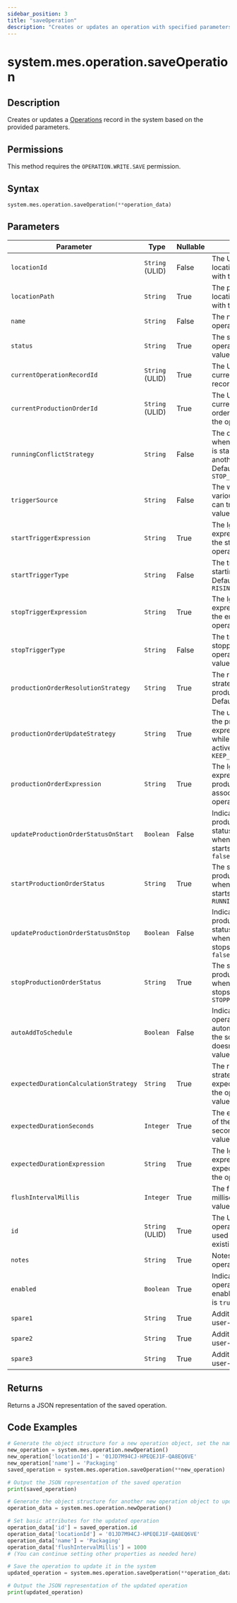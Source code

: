 ```yaml
---
sidebar_position: 3
title: "saveOperation"
description: "Creates or updates an operation with specified parameters."
---
```


# system.mes.operation.saveOperation

## Description

Creates or updates a [Operations](../../data-model/operation-model/operation) record in the system based on the provided parameters.


## Permissions

This method requires the `OPERATION.WRITE.SAVE` permission.

## Syntax

```python
system.mes.operation.saveOperation(**operation_data)
```

## Parameters

| Parameter                             | Type            | Nullable | Description                                                                                                                            |
|---------------------------------------|-----------------|----------|----------------------------------------------------------------------------------------------------------------------------------------|
| `locationId`                          | `String` (ULID) | False    | The ULID of the location associated with the operation.                                                                                |
| `locationPath`                        | `String`        | True     | The path of the location associated with the operation.                                                                                |
| `name`                                | `String`        | False    | The name of the operation.                                                                                                             |
| `status`                              | `String`        | True     | The status of the operation. Default value is `IDLE`                                                                                   |
| `currentOperationRecordId`            | `String` (ULID) | True     | The ULID of the current operation record.                                                                                              |
| `currentProductionOrderId`            | `String` (ULID) | True     | The ULID of the current production order associated with the operation.                                                                |
| `runningConflictStrategy`             | `String`        | False    | The conflict strategy when a new operation is started while another is running. Default value is `STOP_PREVIOUS`                       |
| `triggerSource`                       | `String`        | False    | The ways that the various operations can trigger. Default value is `EXPRESSION`                                                        |
| `startTriggerExpression`              | `String`        | True     | The Ignition expression to trigger the start of the operation.                                                                         |
| `startTriggerType`                    | `String`        | False    | The trigger type when starting the operation. Default value is `RISING_EDGE`                                                           |
| `stopTriggerExpression`               | `String`        | True     | The Ignition expression to trigger the end of the operation.                                                                           |
| `stopTriggerType`                     | `String`        | False    | The trigger type when stopping the operation. Default value is `FALLING_EDGE`                                                          |
| `productionOrderResolutionStrategy`   | `String`        | True     | The resolution strategy to get the production order. Default value is `NONE`                                                           |
| `productionOrderUpdateStrategy`       | `String`        | True     | The update strategy if the production order expression changes while the operation is active. Default value is `KEEP_FIRST_GOOD_VALUE` |
| `productionOrderExpression`           | `String`        | True     | The Ignition expression of the production order associated with the operation.                                                         |
| `updateProductionOrderStatusOnStart`  | `Boolean`       | False    | Indicates if the production order status should update when the operation starts. Default value is `false`                             |
| `startProductionOrderStatus`          | `String`        | True     | The status of the production order when the operation starts. Default value is `RUNNING`                                               |
| `updateProductionOrderStatusOnStop`   | `Boolean`       | False    | Indicates if the production order status should update when the operation stops. Default value is `false`                              |
| `stopProductionOrderStatus`           | `String`        | True     | The status of the production order when the operation stops. Default value is `STOPPED`                                                |
| `autoAddToSchedule`                   | `Boolean`       | False    | Indicates if the operation should be automatically added to the schedule if it doesn't exist. Default value is `true`                  |
| `expectedDurationCalculationStrategy` | `String`        | True     | The resolution strategy to get the expected duration of the operation. Default value is `STATIC`                                       |
| `expectedDurationSeconds`             | `Integer`       | True     | The expected duration of the operation in seconds. Default value is `0`                                                                |
| `expectedDurationExpression`          | `String`        | True     | The Ignition expression of the expected duration of the operation.                                                                     |
| `flushIntervalMillis`                 | `Integer`       | True     | The flush interval in milliseconds. Default value is `0`                                                                               |
| `id`                                  | `String` (ULID) | True     | The ULID of the operation (optional, used for updating an existing operation).                                                         |
| `notes`                               | `String`        | True     | Notes related to the operation.                                                                                                        |
| `enabled`                             | `Boolean`       | True     | Indicates if the operation is active and enabled. Default value is `true`                                                              |
| `spare1`                              | `String`        | True     | Additional field for user-defined context.                                                                                             |
| `spare2`                              | `String`        | True     | Additional field for user-defined context.                                                                                             |
| `spare3`                              | `String`        | True     | Additional field for user-defined context.                                                                                             |

## Returns

Returns a JSON representation of the saved operation.

## Code Examples

```python
# Generate the object structure for a new operation object, set the name and save it
new_operation = system.mes.operation.newOperation()
new_operation['locationId'] = '01JD7M94CJ-HPEQEJ1F-QA8EQ6VE'
new_operation['name'] = 'Packaging'
saved_operation = system.mes.operation.saveOperation(**new_operation)

# Output the JSON representation of the saved operation
print(saved_operation)

# Generate the object structure for another new operation object to update the previous operation
operation_data = system.mes.operation.newOperation()

# Set basic attributes for the updated operation
operation_data['id'] = saved_operation.id
operation_data['locationId'] = '01JD7M94CJ-HPEQEJ1F-QA8EQ6VE'
operation_data['name'] = 'Packaging'
operation_data['flushIntervalMillis'] = 1000
# (You can continue setting other properties as needed here)

# Save the operation to update it in the system
updated_operation = system.mes.operation.saveOperation(**operation_data)

# Output the JSON representation of the updated operation
print(updated_operation)
```
